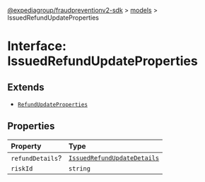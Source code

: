 [@expediagroup/fraudpreventionv2-sdk](../../index.md) > [models](../index.md) > IssuedRefundUpdateProperties

# Interface: IssuedRefundUpdateProperties

## Extends

-   [`RefundUpdateProperties`](interface.RefundUpdateProperties.md)

## Properties

| Property         | Type                                                                         |
| :--------------- | :--------------------------------------------------------------------------- |
| `refundDetails`? | [`IssuedRefundUpdateDetails`](../classes/class.IssuedRefundUpdateDetails.md) |
| `riskId`         | `string`                                                                     |
